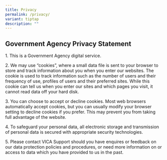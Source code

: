 ```yaml
---
title: Privacy
permalink: /privacy/
variant: tiptap
description: ""
---
```

<h2><strong>Government Agency Privacy Statement</strong></h2>
<p>1. This is a Government Agency digital service.</p>
<p>2. We may use “cookies”, where a small data file is sent to your browser
to store and track information about you when you enter our websites. The
cookie is used to track information such as the number of users and their
frequency of use, profiles of users and their preferred sites. While this
cookie can tell us when you enter our sites and which pages you visit,
it cannot read data off your hard disk.</p>
<p>3. You can choose to accept or decline cookies. Most web browsers automatically
accept cookies, but you can usually modify your browser setting to decline
cookies if you prefer. This may prevent you from taking full advantage
of the website.</p>
<p>4. To safeguard your personal data, all electronic storage and transmission
of personal data is secured with appropriate security technologies.</p>
<p>5. Please contact&nbsp;VICA Support should you have enquires or feedback
on our data protection policies and procedures, or need more information
on or access to data which you have provided to us in the past.</p>